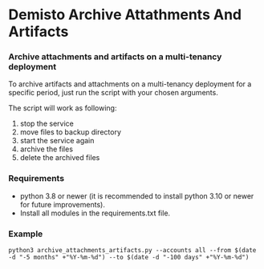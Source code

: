 # Demisto Archive Attathments And Artifacts

### Archive attachments and artifacts on a multi-tenancy deployment
To archive artifacts and attachments on a multi-tenancy deployment for a specific period, just run the script with your chosen arguments.

The script will work as following:
1. stop the service
2. move files to backup directory
3. start the service again
4. archive the files
5. delete the archived files

### Requirements
- python 3.8 or newer (it is recommended to install python 3.10 or newer for future improvements).
- Install all modules in the requirements.txt file.

### Example
`python3 archive_attachments_artifacts.py --accounts all --from $(date -d "-5 months" +"%Y-%m-%d") --to $(date -d "-100 days" +"%Y-%m-%d")`
